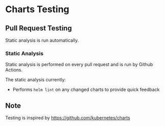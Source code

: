 # Charts Testing

## Pull Request Testing

Static analysis is run automatically.

### Static Analysis

Static analysis is performed on every pull request and is run by Github Actions.

The static analysis currently:

* Performs `helm lint` on any changed charts to provide quick feedback

## Note
Testing is inspired by https://github.com/kubernetes/charts
